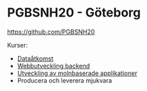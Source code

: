 # PGBSNH20 - Göteborg

<https://github.com/PGBSNH20>

Kurser:
* [Dataåtkomst](https://pgbsnh20.github.io/PGBSNH20-dataatkomst/)
* [Webbutveckling backend](https://pgbsnh20.github.io/PGBSNH20-backendweb/)
* [Utveckling av molnbaserade applikationer](https://pgbsnh20.github.io/PGBSNH20-molnapplikationer/)
* Producera och leverera mjukvara
